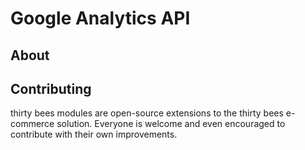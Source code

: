 # Google Analytics API

## About

## Contributing

thirty bees modules are open-source extensions to the thirty bees e-commerce solution. Everyone is welcome and even encouraged to contribute with their own improvements.
